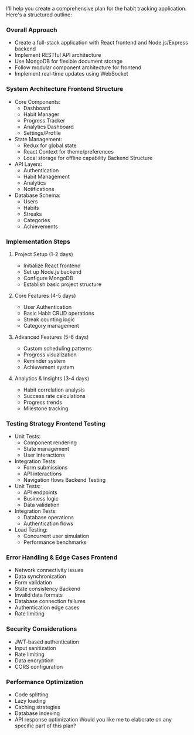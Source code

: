 I'll help you create a comprehensive plan for the habit tracking application. Here's a structured outline:

### Overall Approach
- Create a full-stack application with React frontend and Node.js/Express backend
- Implement RESTful API architecture
- Use MongoDB for flexible document storage
- Follow modular component architecture for frontend
- Implement real-time updates using WebSocket
### System Architecture Frontend Structure
- Core Components:
  - Dashboard
  - Habit Manager
  - Progress Tracker
  - Analytics Dashboard
  - Settings/Profile
- State Management:
  - Redux for global state
  - React Context for theme/preferences
  - Local storage for offline capability Backend Structure
- API Layers:
  - Authentication
  - Habit Management
  - Analytics
  - Notifications
- Database Schema:
  - Users
  - Habits
  - Streaks
  - Categories
  - Achievements
### Implementation Steps
1. Project Setup (1-2 days)
   
   - Initialize React frontend
   - Set up Node.js backend
   - Configure MongoDB
   - Establish basic project structure
2. Core Features (4-5 days)
   
   - User Authentication
   - Basic Habit CRUD operations
   - Streak counting logic
   - Category management
3. Advanced Features (5-6 days)
   
   - Custom scheduling patterns
   - Progress visualization
   - Reminder system
   - Achievement system
4. Analytics & Insights (3-4 days)
   
   - Habit correlation analysis
   - Success rate calculations
   - Progress trends
   - Milestone tracking
### Testing Strategy Frontend Testing
- Unit Tests:
  - Component rendering
  - State management
  - User interactions
- Integration Tests:
  - Form submissions
  - API interactions
  - Navigation flows Backend Testing
- Unit Tests:
  - API endpoints
  - Business logic
  - Data validation
- Integration Tests:
  - Database operations
  - Authentication flows
- Load Testing:
  - Concurrent user simulation
  - Performance benchmarks
### Error Handling & Edge Cases Frontend
- Network connectivity issues
- Data synchronization
- Form validation
- State consistency Backend
- Invalid data formats
- Database connection failures
- Authentication edge cases
- Rate limiting
### Security Considerations
- JWT-based authentication
- Input sanitization
- Rate limiting
- Data encryption
- CORS configuration
### Performance Optimization
- Code splitting
- Lazy loading
- Caching strategies
- Database indexing
- API response optimization
Would you like me to elaborate on any specific part of this plan?